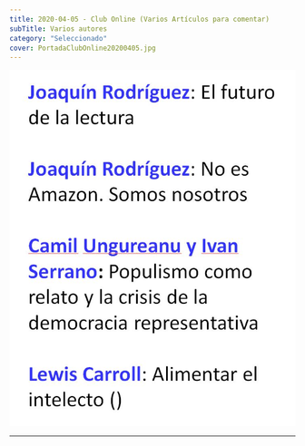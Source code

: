 ```yaml
---
title: 2020-04-05 - Club Online (Varios Artículos para comentar)
subTitle: Varios autores
category: "Seleccionado"
cover: PortadaClubOnline20200405.jpg
---
```

!["Imagen no encontrada"](PortadaClubOnline20200405.jpg)
***
